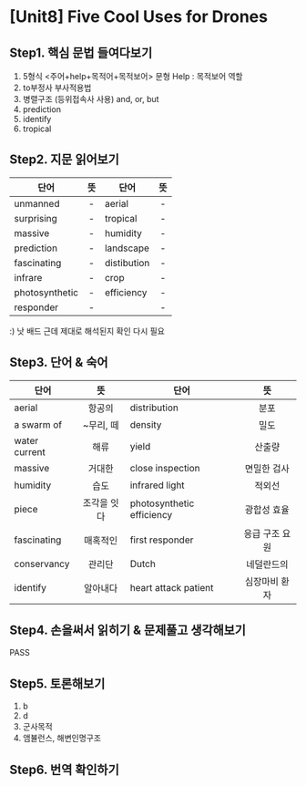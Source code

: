 # [Unit8] Five Cool Uses for Drones

## Step1. 핵심 문법 들여다보기
  1) 5형식 <주어+help+목적어+목적보어> 문형 Help : 목적보어 역할
  2) to부정사 부사적용법
  3) 병렬구조 (등위접속사 사용) and, or, but
  4) prediction
  5) identify
  6) tropical
  
## Step2. 지문 읽어보기
  | 단어 | 뜻 | 단어 | 뜻 |
  |------|:--:|-----|:--:|
  | unmanned |-| aerial |-|
  | surprising |-| tropical |-|
  | massive |-| humidity |-|
  | prediction |-| landscape |-|
  | fascinating |-| distibution |-|
  | infrare |-| crop |-|
  | photosynthetic |-| efficiency |-|
  | responder |-| |-|
  
 :) 낫 배드 근데 제대로 해석된지 확인 다시 필요
## Step3. 단어 & 숙어
  | 단어 | 뜻 | 단어 | 뜻 |
  |------|:--:|-----|:--:|
  | aerial | 항공의 | distribution | 분포 |
  | a swarm of | ~무리, 떼 | density | 밀도 |
  | water current | 해류 | yield | 산출량 |
  | massive | 거대한 | close inspection | 면밀한 검사 |
  | humidity | 습도 | infrared light | 적외선 |
  | piece | 조각을 잇다 | photosynthetic efficiency | 광합성 효율 |
  | fascinating | 매혹적인 | first responder | 응급 구조 요원 |
  | conservancy | 관리단 | Dutch | 네덜란드의 |
  | identify | 알아내다 | heart attack patient | 심장마비 환자 |
 
## Step4. 손을써서 읽히기 & 문제풀고 생각해보기 
   PASS
  
## Step5. 토론해보기
  1) b
  2) d
  3) 군사목적
  4) 앰뷸런스, 해변인명구조
 
## Step6. 번역 확인하기

